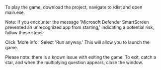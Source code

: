 To play the game, download the project, navigate to /dist and open main.exe.

Note: If you encounter the message 'Microsoft Defender SmartScreen prevented an unrecognized app from starting,' indicating a potential risk, follow these steps:

Click 'More info.'
Select 'Run anyway.'
This will allow you to launch the game.

Please note: there is a known issue with exiting the game. To exit, catch a star, and when the multiplying question appears, close the window.
